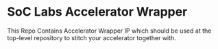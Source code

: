 # SoC Labs Accelerator Wrapper

This Repo Contains Accelerator Wrapper IP which should be used at the top-level repository to stitch your accelerator together with.
